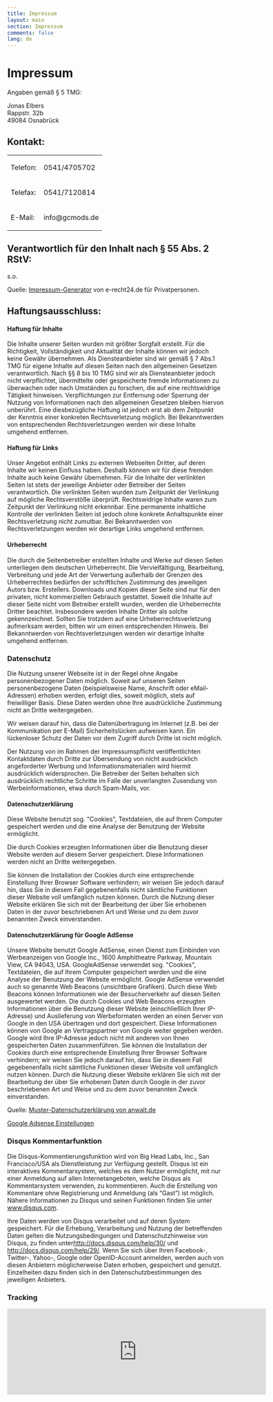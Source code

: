 ```yaml
---
title: Impressum
layout: main
section: Impressum
comments: false
lang: de
---
```

<div class="row">
<div class="col-md-8">

<h1>Impressum</h1>

<p>Angaben gemäß § 5 TMG:</p>

<p>Jonas Elbers<br />
Rappstr. 32b<br />
49084 Osnabrück</p>

<h2>Kontakt:</h2>

<table>
    <tbody>
        <tr>
            <td>
            <p>Telefon:</p>
            </td>
            <td>
            <p>0541/4705702</p>
            </td>
        </tr>
        <tr>
            <td>
            <p>Telefax:</p>
            </td>
            <td>
            <p>0541/7120814</p>
            </td>
        </tr>
        <tr>
            <td>
            <p>E-Mail:</p>
            </td>
            <td>
            <p>info@gcmods.de</p>
            </td>
        </tr>
    </tbody>
</table>

<h2>Verantwortlich für den Inhalt nach § 55 Abs. 2 RStV:</h2>

<p>s.o.</p>

<p></p>

<p>Quelle: <a href="http://www.e-recht24.de/" target="_blank">Impressum-Generator</a> von e-recht24.de für Privatpersonen.</p>

<h2>Haftungsausschluss:</h2>

<h4>Haftung für Inhalte</h4>

<p>Die Inhalte unserer Seiten wurden mit größter Sorgfalt erstellt. Für die Richtigkeit, Vollständigkeit und Aktualität der Inhalte können wir jedoch keine Gewähr übernehmen. Als Diensteanbieter sind wir gemäß § 7 Abs.1 TMG für eigene Inhalte auf diesen Seiten nach den allgemeinen Gesetzen verantwortlich. Nach §§ 8 bis 10 TMG sind wir als Diensteanbieter jedoch nicht verpflichtet, übermittelte oder gespeicherte fremde Informationen zu überwachen oder nach Umständen zu forschen, die auf eine rechtswidrige Tätigkeit hinweisen. Verpflichtungen zur Entfernung oder Sperrung der Nutzung von Informationen nach den allgemeinen Gesetzen bleiben hiervon unberührt. Eine diesbezügliche Haftung ist jedoch erst ab dem Zeitpunkt der Kenntnis einer konkreten Rechtsverletzung möglich. Bei Bekanntwerden von entsprechenden Rechtsverletzungen werden wir diese Inhalte umgehend entfernen.</p>

<h4>Haftung für Links</h4>

<p>Unser Angebot enthält Links zu externen Webseiten Dritter, auf deren Inhalte wir keinen Einfluss haben. Deshalb können wir für diese fremden Inhalte auch keine Gewähr übernehmen. Für die Inhalte der verlinkten Seiten ist stets der jeweilige Anbieter oder Betreiber der Seiten verantwortlich. Die verlinkten Seiten wurden zum Zeitpunkt der Verlinkung auf mögliche Rechtsverstöße überprüft. Rechtswidrige Inhalte waren zum Zeitpunkt der Verlinkung nicht erkennbar. Eine permanente inhaltliche Kontrolle der verlinkten Seiten ist jedoch ohne konkrete Anhaltspunkte einer Rechtsverletzung nicht zumutbar. Bei Bekanntwerden von Rechtsverletzungen werden wir derartige Links umgehend entfernen.</p>

<h4>Urheberrecht</h4>

<p>Die durch die Seitenbetreiber erstellten Inhalte und Werke auf diesen Seiten unterliegen dem deutschen Urheberrecht. Die Vervielfältigung, Bearbeitung, Verbreitung und jede Art der Verwertung außerhalb der Grenzen des Urheberrechtes bedürfen der schriftlichen Zustimmung des jeweiligen Autors bzw. Erstellers. Downloads und Kopien dieser Seite sind nur für den privaten, nicht kommerziellen Gebrauch gestattet. Soweit die Inhalte auf dieser Seite nicht vom Betreiber erstellt wurden, werden die Urheberrechte Dritter beachtet. Insbesondere werden Inhalte Dritter als solche gekennzeichnet. Sollten Sie trotzdem auf eine Urheberrechtsverletzung aufmerksam werden, bitten wir um einen entsprechenden Hinweis. Bei Bekanntwerden von Rechtsverletzungen werden wir derartige Inhalte umgehend entfernen.</p>

<h3 id="datenschutz">Datenschutz</h3>

<p>Die Nutzung unserer Webseite ist in der Regel ohne Angabe personenbezogener Daten möglich. Soweit auf unseren Seiten personenbezogene Daten (beispielsweise Name, Anschrift oder eMail-Adressen) erhoben werden, erfolgt dies, soweit möglich, stets auf freiwilliger Basis. Diese Daten werden ohne Ihre ausdrückliche Zustimmung nicht an Dritte weitergegeben.</p>

<p>Wir weisen darauf hin, dass die Datenübertragung im Internet (z.B. bei der Kommunikation per E-Mail) Sicherheitslücken aufweisen kann. Ein lückenloser Schutz der Daten vor dem Zugriff durch Dritte ist nicht möglich.</p>

<p>Der Nutzung von im Rahmen der Impressumspflicht veröffentlichten Kontaktdaten durch Dritte zur Übersendung von nicht ausdrücklich angeforderter Werbung und Informationsmaterialien wird hiermit ausdrücklich widersprochen. Die Betreiber der Seiten behalten sich ausdrücklich rechtliche Schritte im Falle der unverlangten Zusendung von Werbeinformationen, etwa durch Spam-Mails, vor.</p>

<h4>Datenschutzerklärung</h4>

<p>Diese Website benutzt sog. "Cookies", Textdateien, die auf Ihrem Computer gespeichert werden und die eine Analyse der Benutzung der Website ermöglicht.</p>

<p>Die durch Cookies erzeugten Informationen über die Benutzung dieser Website werden auf diesem Server gespeichert. Diese Informationen werden nicht an Dritte weitergegeben.</p>

<p>Sie können die Installation der Cookies durch eine entsprechende Einstellung Ihrer Browser Software verhindern; wir weisen Sie jedoch darauf hin, dass Sie in diesem Fall gegebenenfalls nicht sämtliche Funktionen dieser Website voll umfänglich nutzen können. Durch die Nutzung dieser Website erklären Sie sich mit der Bearbeitung der über Sie erhobenen Daten in der zuvor beschriebenen Art und Weise und zu dem zuvor benannten Zweck einverstanden.</p>

<h4>Datenschutzerklärung für Google AdSense</h4>

<p>Unsere Website benutzt Google AdSense, einen Dienst zum Einbinden von Werbeanzeigen von Google Inc., 1600 Amphitheatre Parkway, Mountain View, CA 94043, USA. GoogleAdSense verwendet sog. "Cookies", Textdateien, die auf Ihrem Computer gespeichert werden und die eine Analyse der Benutzung der Website ermöglicht. Google AdSense verwendet auch so genannte Web Beacons (unsichtbare Grafiken). Durch diese Web Beacons können Informationen wie der Besucherverkehr auf diesen Seiten ausgewertet werden. Die durch Cookies und Web Beacons erzeugten Informationen über die Benutzung dieser Website (einschließlich Ihrer IP-Adresse) und Auslieferung von Werbeformaten werden an einen Server von Google in den USA übertragen und dort gespeichert. Diese Informationen können von Google an Vertragspartner von Google weiter gegeben werden. Google wird Ihre IP-Adresse jedoch nicht mit anderen von Ihnen gespeicherten Daten zusammenführen. Sie können die Installation der Cookies durch eine entsprechende Einstellung Ihrer Browser Software verhindern; wir weisen Sie jedoch darauf hin, dass Sie in diesem Fall gegebenenfalls nicht sämtliche Funktionen dieser Website voll umfänglich nutzen können. Durch die Nutzung dieser Website erklären Sie sich mit der Bearbeitung der über Sie erhobenen Daten durch Google in der zuvor beschriebenen Art und Weise und zu dem zuvor benannten Zweck einverstanden.</p>

<p>Quelle: <a href="http://www.anwalt.de/vorlage/muster-datenschutzerklaerung.php" title="Vorlage Datenschutzerklärung von anwalt.de">Muster-Datenschutzerklärung von anwalt.de</a></p>

<p><a href="https://www.google.com/settings/ads/anonymous?hl=de">Google Adsense Einstellungen</a></p>

<h3>Disqus Kommentarfunktion</h3>

<p>Die Disqus-Kommentierungsfunktion wird von Big Head Labs, Inc., San Francisco/USA als Dienstleistung zur Verfügung gestellt. Disqus ist ein interaktives Kommentarsystem, welches es dem Nutzer ermöglicht, mit nur einer Anmeldung auf allen Internetangeboten, welche Disqus als Kommentarsystem verwenden, zu kommentieren. Auch die Erstellung von Kommentare ohne Registrierung und Anmeldung (als “Gast”) ist möglich. Nähere Informationen zu Disqus und seinen Funktionen finden Sie unter <a href="http://www.disqus.com/" target="_blank" title="Disqus.com">www.disqus.com</a>.</p>

<p>Ihre Daten werden von Disqus verarbeitet und auf deren System gespeichert. Für die Erhebung, Verarbeitung und Nutzung der betreffenden Daten gelten die Nutzungsbedingungen und Datenschutzhinweise von Disqus, zu finden unter<a href="http://docs.disqus.com/help/30/" target="_blank" title="Disqus Privacy Policy">http://docs.disqus.com/help/30/</a> und <a href="http://docs.disqus.com/help/29/" target="_blank" title="Disqus Terms of Services">http://docs.disqus.com/help/29/</a>. Wenn Sie sich über Ihren Facebook-, Twitter-, Yahoo-, Google oder OpenID-Account anmelden, werden auch von diesen Anbietern möglicherweise Daten erhoben, gespeichert und genutzt. Einzelheiten dazu finden sich in den Datenschutzbestimmungen des jeweiligen Anbieters.</p>


</div>
<div class="col-md-4">

<h3>Tracking</h3>

<iframe style="border: 0; height: 200px; width: 600px;" src="http://networks-os.de/stats/index.php?module=CoreAdminHome&action=optOut&language=de"></iframe>


</div>
</div>
